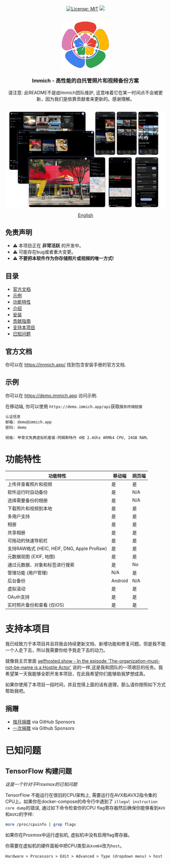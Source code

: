 <p align="center"> 
  <br/>  
  <a href="https://opensource.org/licenses/MIT"><img src="https://img.shields.io/badge/license-MIT-green.svg?color=3F51B5&style=for-the-badge&label=License&logoColor=000000&labelColor=ececec" alt="License: MIT"></a>
  <a href="https://discord.gg/D8JsnBEuKb">
    <img src="https://img.shields.io/discord/979116623879368755.svg?label=Discord&logo=Discord&style=for-the-badge&logoColor=000000&labelColor=ececec" atl="Discord"/>
  </a>
  <br/>  
  <br/>   
</p>

<p align="center">
<img src="design/immich-logo.svg" width="150" title="Login With Custom URL">
</p>
<h3 align="center">Immich - 高性能的自托管照片和视频备份方案</h3>
<p align="center">  
请注意: 此README不是由Immich团队维护, 这意味着它在某一时间点不会被更新，因为我们是依靠贡献者来更新的。感谢理解。
</p>
<br/>
<a href="https://immich.app">
<img src="design/immich-screenshots.png" title="Main Screenshot">
</a>
<br/>

<p align="center">
  <a href="README.md">English</a>
</p>


## 免责声明

- ⚠️ 本项目正在 **非常活跃** 的开发中。
- ⚠️ 可能存在bug或者重大变更。
- ⚠️ **不要把本软件作为你存储照片或视频的唯一方式!**

## 目录

- [官方文档](https://immich.app/docs/overview/introduction)
- [示例](#示例)
- [功能特性](#功能特性)
- [介绍](https://immich.app/docs/overview/introduction)
- [安装](https://immich.app/docs/installation/requirements)
- [贡献指南](https://immich.app/docs/contribution-guidelines)
- [支持本项目](#support-the-project)
- [已知问题](#known-issues)

## 官方文档

你可以在 https://immich.app/ 找到包含安装手册的官方文档.
## 示例

你可以在 https://demo.immich.app  访问示例.

在移动端, 你可以使用 `https://demo.immich.app/api`获取`服务终端链接`

```bash title="示例认证信息"
认证信息
邮箱: demo@immich.app
密码: demo
```

```
规格: 甲骨文免费虚拟机套餐-阿姆斯特丹 4核 2.4Ghz ARM64 CPU, 24GB RAM。
```

# 功能特性

| 功能特性                                     | 移动端  | 网页端 |
| ------------------------------------------- | ------- | --- |
| 上传并查看照片和视频                       | 是     | 是 |
| 软件运行时自动备份          | 是     | N/A |
| 选择需要备份的相册          | 是     | N/A |
| 下载照片和视频到本地  | 是     | 是 |
| 多用户支持                          | 是     | 是 |
| 相册                                       | 是     | 是 |
| 共享相册                               | 是     | 是 |
| 可拖动的快速导航栏   | 是     | 是 |
| 支持RAW格式 (HEIC, HEIF, DNG, Apple ProRaw) | 是     | 是 |
| 元数据视图 (EXIF, 地图)                   | 是     | 是 |
| 通过元数据、对象和标签进行搜索  | 是     | No  |
| 管理功能 (用户管理)  | N/A     | 是 |
| 后台备份                         | Android | N/A |
| 虚拟滚动                             | 是     | 是 |
| OAuth支持                               | 是     | 是 |
| 实时照片备份和查看 (仅iOS)   | 是     | 是 |

# 支持本项目

我已经致力于本项目并且将我会持续更新文档、新增功能和修复问题。但是我不能一个人走下去，所以我需要你给予我走下去的动力。

就像我主页里面 [selfhosted.show - In the episode 'The-organization-must-not-be-name is a Hostile Actor'](https://selfhosted.show/79?t=1418) 说的一样,这是我和团队的一项艰巨的任务。我希望某一天我能够全职开发本项目，在此我希望你们能够助我梦想成真。

如果你使用了本项目一段时间，并且觉得上面的话有道理，那么请你按照如下方式帮助我吧。

## 捐赠

- [按月捐赠](https://github.com/sponsors/alextran1502) via GitHub Sponsors
- [一次捐赠](https://github.com/sponsors/alextran1502?frequency=one-time&sponsor=alextran1502) via Github Sponsors

# 已知问题

## TensorFlow 构建问题

_这是一个针对于Proxmox的已知问题_

TensorFlow 不能运行在很旧的CPU架构上, 需要运行在AVX和AVX2指令集的CPU上。如果你在docker-compose的命令行中遇到了 `illegal instruction core dump`的错误, 通过如下命令检查你的CPU flag寄存器然后确保你能够看到`AVX`和`AVX2`的字样:

```bash
more /proc/cpuinfo | grep flags
```

如果你在Proxmox中运行虚拟机, 虚拟机中没有启用flag寄存器。

你需要在虚拟机的硬件面板中把CPU类型从`kvm64`改为`host`。

`Hardware > Processors > Edit > Advanced > Type (dropdown menu) > host`
